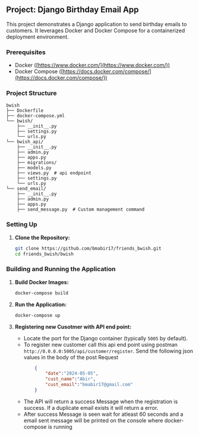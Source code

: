 

## Project: Django Birthday Email App

This project demonstrates a Django application to send birthday emails to customers. It leverages Docker and Docker Compose for a containerized deployment environment.

### Prerequisites

- Docker ([https://www.docker.com/](https://www.docker.com/))
- Docker Compose ([https://docs.docker.com/compose/](https://docs.docker.com/compose/))

### Project Structure

```
bwish
├── Dockerfile
├── docker-compose.yml
└── bwish/
    ├── __init__.py
    ├── settings.py
    └── urls.py
└── bwish_api/
    ├── __init__.py
    ├── admin.py
    ├── apps.py 
    ├── migrations/
    ├── models.py
    ├── views.py  # api endpoint
    ├── settings.py
    └── urls.py
└── send_email/
    ├── __init__.py
    ├── admin.py
    ├── apps.py 
    ├── send_message.py  # Custom management command
```

### Setting Up

1. **Clone the Repository:**

   ```bash
   git clone https://github.com/bmabir17/friends_bwish.git
   cd friends_bwish/bwish
   ```

### Building and Running the Application

1. **Build Docker Images:**

   ```bash
   docker-compose build
   ```

2. **Run the Application:**

   ```bash
   docker-compose up
   ```


3. **Registering new Cusotmer with API end point:**

   - Locate the port for the Django container (typically `5005` by default).
   - To register new customer call this api end point using postman `http://0.0.0.0:5005/api/customer/register`. Send the following json values in the body of the post Request
        ```json
            {
                "date":"2024-05-05",
                "cust_name":"Abir",
                "cust_email":"bmabir17@gmail.com"
            }
        ```
    - The API will return a success Message when the registration is success. If a duplicate email exists it will return a error.
    - After success Message is seen wait for atleast 60 seconds and a email sent message will be printed on the console where docker-compose is running
